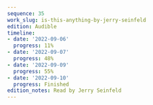 ```yaml
---
sequence: 35
work_slug: is-this-anything-by-jerry-seinfeld
edition: Audible
timeline:
- date: '2022-09-06'
  progress: 11%
- date: '2022-09-07'
  progress: 48%
- date: '2022-09-09'
  progress: 55%
- date: '2022-09-10'
  progress: Finished
edition_notes: Read by Jerry Seinfeld
---
```


